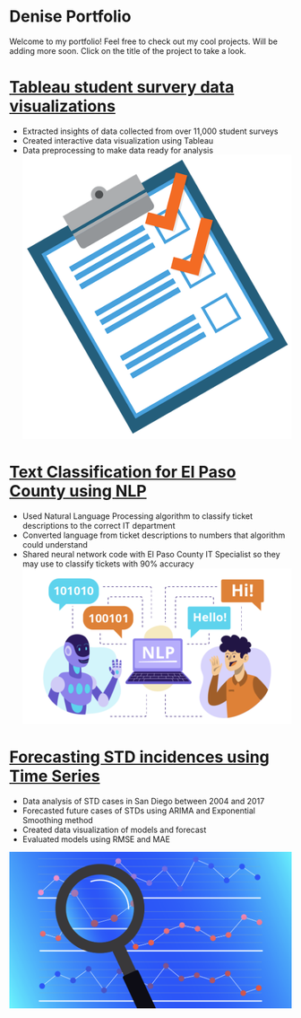 # Denise Portfolio
Welcome to my portfolio! Feel free to check out my cool projects. Will be adding more soon. Click on the title of the project to take a look.

# [Tableau student survery data visualizations](https://public.tableau.com/views/DataViz_16836638210690/Dashboard1?:language=en-US&:display_count=n&:origin=viz_share_link)
* Extracted insights of data collected from over 11,000 student surveys
* Created interactive data visualization using Tableau
* Data preprocessing to make data ready for analysis
![alt text](https://github.com/denisegandara10/Denise-Portfolio/blob/main/survey.png)


# [Text Classification for El Paso County using NLP](https://github.com/denisegandara10/Denise-Portfolio/blob/main/Ticket%20Classification%20Presentation.pdf)
* Used Natural Language Processing algorithm to classify ticket descriptions to the correct IT department
* Converted language from ticket descriptions to numbers that algorithm could understand
* Shared neural network code with El Paso County IT Specialist so they may use to classify tickets with 90% accuracy
![alt text](https://github.com/denisegandara10/Denise-Portfolio/blob/main/nlp_pic.png)



# [Forecasting STD incidences using Time Series](https://github.com/denisegandara10/Denise-Portfolio/blob/main/Project_ONE.pdf)
* Data analysis of STD cases in San Diego between 2004 and 2017
* Forecasted future cases of STDs using ARIMA and Exponential Smoothing method
* Created data visualization of models and forecast
* Evaluated models using RMSE and MAE

![alt text](https://github.com/denisegandara10/Denise-Portfolio/blob/main/ts_pic.png)
